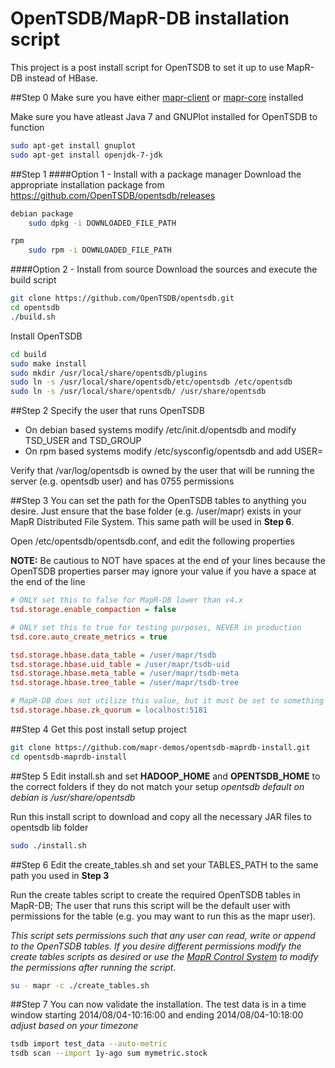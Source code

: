 OpenTSDB/MapR-DB installation script
====================================

This project is a post install script for OpenTSDB to set it up to use MapR-DB instead of HBase.

##Step 0
Make sure you have either [mapr-client](http://doc.mapr.com/display/MapR/Installing+MapR+Software) or [mapr-core](http://doc.mapr.com/display/MapR/Installing+MapR+Software) installed

Make sure you have atleast Java 7 and GNUPlot installed for OpenTSDB to function
```sh
sudo apt-get install gnuplot
sudo apt-get install openjdk-7-jdk
```

##Step 1
####Option 1 - Install with a package manager
Download the appropriate installation package from https://github.com/OpenTSDB/opentsdb/releases
```sh
debian package
	sudo dpkg -i DOWNLOADED_FILE_PATH

rpm
	sudo rpm -i DOWNLOADED_FILE_PATH
```

####Option 2 - Install from source
Download the sources and execute the build script
```sh
git clone https://github.com/OpenTSDB/opentsdb.git
cd opentsdb
./build.sh
```

Install OpenTSDB
```sh
cd build
sudo make install
sudo mkdir /usr/local/share/opentsdb/plugins
sudo ln -s /usr/local/share/opentsdb/etc/opentsdb /etc/opentsdb
sudo ln -s /usr/local/share/opentsdb/ /usr/share/opentsdb
```

##Step 2
Specify the user that runs OpenTSDB
- On debian based systems modify /etc/init.d/opentsdb and modify TSD_USER and TSD_GROUP
- On rpm based systems modify /etc/sysconfig/opentsdb and add USER=<Your user of choice>

Verify that /var/log/opentsdb is owned by the user that will be running the server (e.g. opentsdb user) and has 0755 permissions

##Step 3
You can set the path for the OpenTSDB tables to anything you desire. Just ensure that the base folder (e.g. /user/mapr) exists in your MapR Distributed File System. This same path will be used in __Step 6__.

Open /etc/opentsdb/opentsdb.conf, and edit the following properties

__NOTE:__ Be cautious to NOT have spaces at the end of your lines because the OpenTSDB properties parser may ignore your value if you have a space at the end of the line 
```ini
# ONLY set this to false for MapR-DB lower than v4.x
tsd.storage.enable_compaction = false

# ONLY set this to true for testing purposes, NEVER in production
tsd.core.auto_create_metrics = true

tsd.storage.hbase.data_table = /user/mapr/tsdb
tsd.storage.hbase.uid_table = /user/mapr/tsdb-uid
tsd.storage.hbase.meta_table = /user/mapr/tsdb-meta
tsd.storage.hbase.tree_table = /user/mapr/tsdb-tree

# MapR-DB does not utilize this value, but it must be set to something
tsd.storage.hbase.zk_quorum = localhost:5181
```
##Step 4
Get this post install setup project
```sh
git clone https://github.com/mapr-demos/opentsdb-maprdb-install.git
cd opentsdb-maprdb-install
```

##Step 5
Edit install.sh and set __HADOOP_HOME__ and __OPENTSDB_HOME__ to the correct folders if they do not match your setup *opentsdb default on debian is /usr/share/opentsdb*

Run this install script to download and copy all the necessary JAR files to opentsdb lib folder
```sh
sudo ./install.sh
```

##Step 6
Edit the create_tables.sh and set your TABLES_PATH to the same path you used in __Step 3__

Run the create tables script to create the required OpenTSDB tables in MapR-DB; The user that runs this script will be the default user with permissions for the table (e.g. you may want to run this as the mapr user). 

*This script sets permissions such that any user can read, write or append to the OpenTSDB tables. If you desire different permissions modify the create tables scripts as desired or use the [MapR Control System](http://doc.mapr.com/display/MapR/MapR+Control+System) to modify the permissions after running the script.*
```sh
su - mapr -c ./create_tables.sh 
```

##Step 7
You can now validate the installation. The test data is in a time window starting 2014/08/04-10:16:00 and ending 2014/08/04-10:18:00 *adjust based on your timezone*
```sh
tsdb import test_data --auto-metric
tsdb scan --import 1y-ago sum mymetric.stock
```

